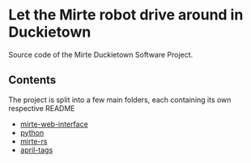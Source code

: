 # Let the Mirte robot drive around in Duckietown

Source code of the Mirte Duckietown Software Project.

## Contents

The project is split into a few main folders, each containing its own respective README

- [mirte-web-interface](./mirte-web-interface/README.md)
- [python](./python/README.md)
- [mirte-rs](./mirte-rs/README.md)
- [april-tags](./april-tags/README.md)
